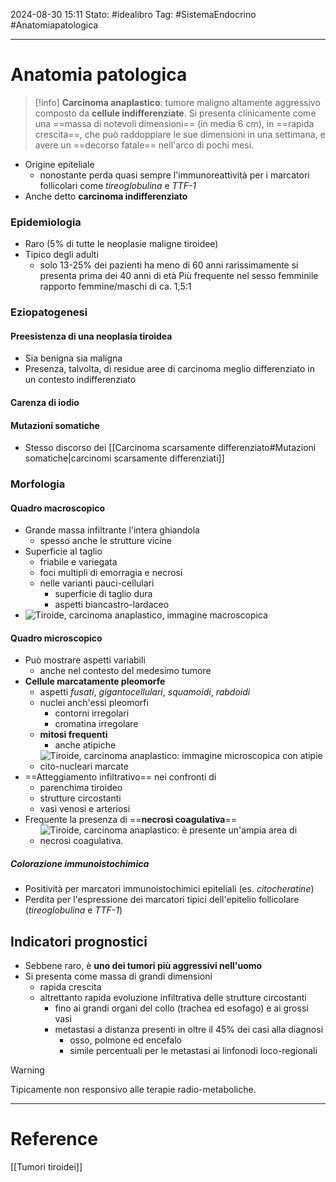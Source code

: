 2024-08-30 15:11
Stato: #idealibro 
Tag: #SistemaEndocrino #Anatomiapatologica 

---
# Anatomia patologica
>[!info]
> **Carcinoma anaplastico**: tumore maligno altamente aggressivo composto da **cellule indifferenziate**. Si presenta clinicamente come una ==massa di notevoli dimensioni== (in media 6 cm), in ==rapida crescita==, che può raddoppiare le sue dimensioni in una settimana, e avere un ==decorso fatale== nell'arco di pochi mesi.
- Origine epiteliale
	- nonostante perda quasi sempre l'immunoreattività per i marcatori follicolari come *tireoglobulina* e *TTF-1*
- Anche detto **carcinoma indifferenziato**
### Epidemiologia
- Raro (5% di tutte le neoplasie maligne tiroidee)
- Tipico degli adulti
	- solo 13-25% dei pazienti ha meno di 60 anni
	  rarissimamente si presenta prima dei 40 anni di età
  Più frequente nel sesso femminile
	  rapporto femmine/maschi di ca. 1,5:1
### Eziopatogenesi
#### Preesistenza di una neoplasia tiroidea
- Sia benigna sia maligna
- Presenza, talvolta, di residue aree di carcinoma meglio differenziato in un contesto indifferenziato
#### Carenza di iodio
#### Mutazioni somatiche
- Stesso discorso dei [[Carcinoma scarsamente differenziato#Mutazioni somatiche|carcinomi scarsamente differenziati]]
### Morfologia
#### Quadro macroscopico
- Grande massa infiltrante l'intera ghiandola
	- spesso anche le strutture vicine
- Superficie al taglio
	- friabile e variegata
	- foci multipli di emorragia e necrosi
	- nelle varianti pauci-cellulari
		- superficie di taglio dura
		- aspetti biancastro-lardaceo
- ![Tiroide, carcinoma anaplastico, immagine macroscopica](https://i.imgur.com/QxP3nnk.png)
#### Quadro microscopico
- Può mostrare aspetti variabili
	- anche nel contesto del medesimo tumore
- **Cellule marcatamente pleomorfe**
	- aspetti *fusati*, *gigantocellulari*, *squamoidi*, *rabdoidi*
	- nuclei anch'essi pleomorfi
		- contorni irregolari
		- cromatina irregolare
	- **mitosi frequenti**
		- anche atipiche
	- ![Tiroide, carcinoma anaplastico: immagine microscopica con atipie cito-nucleari marcate](https://i.imgur.com/SYOZIai.png)
- ==Atteggiamento infiltrativo== nei confronti di
	- parenchima tiroideo
	- strutture circostanti
	- vasi venosi e arteriosi
- Frequente la presenza di ==**necrosi coagulativa**==
	- ![Tiroide, carcinoma anaplastico: è presente un'ampia area di necrosi coagulativa.](https://i.imgur.com/hoNMxi9.png)
##### Colorazione immunoistochimica
- Positività per marcatori immunoistochimici epiteliali (es. *citocheratine*)
- Perdita per l'espressione dei marcatori tipici dell'epitelio follicolare (*tireoglobulina* e *TTF-1*)
## Indicatori prognostici
- Sebbene raro, è **uno dei tumori più aggressivi nell'uomo**
- Si presenta come massa di grandi dimensioni
	- rapida crescita
	- altrettanto rapida evoluzione infiltrativa delle strutture circostanti
		- fino ai grandi organi del collo (trachea ed esofago) e ai grossi vasi
		- metastasi a distanza presenti in oltre il 45% dei casi alla diagnosi
			- osso, polmone ed encefalo
			- simile percentuali per le metastasi ai linfonodi loco-regionali
>[!warning]
>Tipicamente non responsivo alle terapie radio-metaboliche.







---
# Reference
[[Tumori tiroidei]]